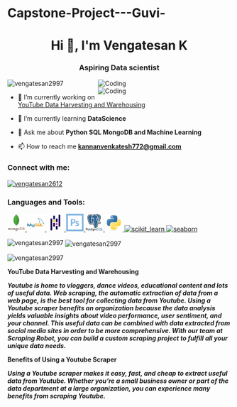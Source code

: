 # Capstone-Project---Guvi-
<h1 align="center">Hi 👋, I'm Vengatesan K</h1>
<h3 align="center">Aspiring Data scientist</h3>
<img align="right" alt="Coding" width="300" src="https://media4.giphy.com/media/3oKIPEqDGUULpEU0aQ/giphy.gif?cid=ecf05e478dcaji49ebe1w4lgbevzkabmg79kgaxkwsreb8tw&ep=v1_gifs_search&rid=giphy.gif&ct=g">
<img align="right" alt="Coding" width="300" src="https://cdn.dribbble.com/users/634508/screenshots/2172083/media/1cc2d961f9b95d233963a7868214ca93.gif">

<p align="left"> <img src="https://komarev.com/ghpvc/?username=vengatesan2997&label=Profile%20views&color=0e75b6&style=flat" alt="vengatesan2997" /> </p>



- 🔭 I’m currently working on [YouTube Data Harvesting and Warehousing](https://github.com/Vengatesan2997/Capstone-Project---Guvi-)

- 🌱 I’m currently learning **DataScience**

- 💬 Ask me about **Python SQL MongoDB and Machine Learning**

- 📫 How to reach me **kannanvenkatesh772@gmail.com**

<h3 align="left">Connect with me:</h3>
<p align="left">
<a href="https://linkedin.com/in/vengatesan2612" target="blank"><img align="center" src="https://raw.githubusercontent.com/rahuldkjain/github-profile-readme-generator/master/src/images/icons/Social/linked-in-alt.svg" alt="vengatesan2612" height="30" width="40" /></a>
</p>

<h3 align="left">Languages and Tools:</h3>
<p align="left"> <a href="https://www.mongodb.com/" target="_blank" rel="noreferrer"> <img src="https://raw.githubusercontent.com/devicons/devicon/master/icons/mongodb/mongodb-original-wordmark.svg" alt="mongodb" width="40" height="40"/> </a> <a href="https://www.mysql.com/" target="_blank" rel="noreferrer"> <img src="https://raw.githubusercontent.com/devicons/devicon/master/icons/mysql/mysql-original-wordmark.svg" alt="mysql" width="40" height="40"/> </a> <a href="https://pandas.pydata.org/" target="_blank" rel="noreferrer"> <img src="https://raw.githubusercontent.com/devicons/devicon/2ae2a900d2f041da66e950e4d48052658d850630/icons/pandas/pandas-original.svg" alt="pandas" width="40" height="40"/> </a> <a href="https://www.photoshop.com/en" target="_blank" rel="noreferrer"> <img src="https://raw.githubusercontent.com/devicons/devicon/master/icons/photoshop/photoshop-line.svg" alt="photoshop" width="40" height="40"/> </a> <a href="https://www.postgresql.org" target="_blank" rel="noreferrer"> <img src="https://raw.githubusercontent.com/devicons/devicon/master/icons/postgresql/postgresql-original-wordmark.svg" alt="postgresql" width="40" height="40"/> </a> <a href="https://www.python.org" target="_blank" rel="noreferrer"> <img src="https://raw.githubusercontent.com/devicons/devicon/master/icons/python/python-original.svg" alt="python" width="40" height="40"/> </a> <a href="https://scikit-learn.org/" target="_blank" rel="noreferrer"> <img src="https://upload.wikimedia.org/wikipedia/commons/0/05/Scikit_learn_logo_small.svg" alt="scikit_learn" width="40" height="40"/> </a> <a href="https://seaborn.pydata.org/" target="_blank" rel="noreferrer"> <img src="https://seaborn.pydata.org/_images/logo-mark-lightbg.svg" alt="seaborn" width="40" height="40"/> </a> </p>

<p><img align="left" src="https://github-readme-stats.vercel.app/api/top-langs?username=vengatesan2997&show_icons=true&locale=en&layout=compact" alt="vengatesan2997" /></p>

<p>&nbsp;<img align="center" src="https://github-readme-stats.vercel.app/api?username=vengatesan2997&show_icons=true&locale=en" alt="vengatesan2997" /></p>

<p><img align="center" src="https://github-readme-streak-stats.herokuapp.com/?user=vengatesan2997&" alt="vengatesan2997" /></p>







**YouTube Data Harvesting and Warehousing**

***Youtube is home to vloggers, dance videos, educational content and lots of useful data. Web scraping, the automatic extraction of data from a web page, is the best tool for collecting data from Youtube. Using a Youtube scraper benefits an organization because the data analysis yields valuable insights about video performance, user sentiment, and your channel. This useful data can be combined with data extracted from social media sites in order to be more comprehensive. With our team at Scraping Robot, you can build a custom scraping project to fulfill all your unique data needs.***

**Benefits of Using a Youtube Scraper**

***Using a Youtube scraper makes it easy, fast, and cheap to extract useful data from Youtube. Whether you’re a small business owner or part of the data department at a large organization, you can experience many benefits from scraping Youtube.***

